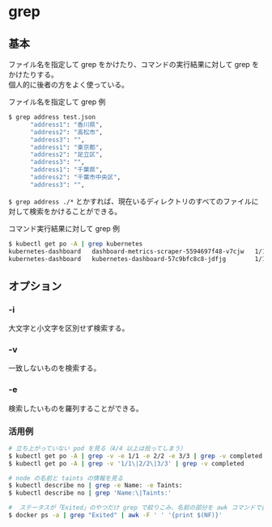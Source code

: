 # grep

## 基本

ファイル名を指定して grep をかけたり、コマンドの実行結果に対して grep をかけたりする。  
個人的に後者の方をよく使っている。

ファイル名を指定して grep 例

```sh
$ grep address test.json
      "address1": "香川県",
      "address2": "高松市",
      "address3": "",
      "address1": "東京都",
      "address2": "足立区",
      "address3": "",
      "address1": "千葉県",
      "address2": "千葉市中央区",
      "address3": "",
```

`$ grep address ./*` とかすれば、現在いるディレクトリのすべてのファイルに対して検索をかけることができる。

コマンド実行結果に対して grep 例

```sh
$ kubectl get po -A | grep kubernetes
kubernetes-dashboard   dashboard-metrics-scraper-5594697f48-v7cjw   1/1   Running   51    64d
kubernetes-dashboard   kubernetes-dashboard-57c9bfc8c8-jdfjg        1/1   Running   63    64d
```

## オプション

### -i

大文字と小文字を区別せず検索する。

### -v

一致しないものを検索する。

### -e

検索したいものを羅列することができる。

### 活用例

```sh
# 立ち上がっていない pod を見る（4/4 以上は拾ってしまう）
$ kubectl get po -A | grep -v -e 1/1 -e 2/2 -e 3/3 | grep -v completed
$ kubectl get po -A | grep -v '1/1\|2/2\|3/3' | grep -v completed

# node の名前と taints の情報を見る
$ kubectl describe no | grep -e Name: -e Taints:
$ kubectl describe no | grep 'Name:\|Taints:'

#  ステータスが「Exited」のやつだけ grep で絞りこみ、名前の部分を awk コマンドで抜き出す
$ docker ps -a | grep "Exited" | awk -F ' ' '{print $(NF)}'
```
